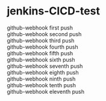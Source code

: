 # jenkins-CICD-test
github-webhook first push<br/>
github-webhook second push<br/>
github-webhook third push<br/>
github-webhook fourth push<br/>
github-webhook fifth push<br/>
github-webhook sixth push<br/>
github-webhook seventh push<br/>
github-webhook eighth push<br/>
github-webhook ninth push<br/>
github-webhook tenth push<br/>
github-webhook eleventh push<br/>
